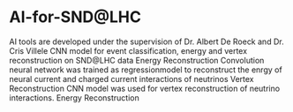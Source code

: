# AI-for-SND@LHC 
AI tools are developed under the supervision of Dr. Albert De Roeck and Dr. Cris Villele
CNN model for event classification, energy and vertex reconstruction on SND@LHC data
Energy Reconstruction
Convolution neural network was trained as regressionmodel to reconstruct the enrgy of neural current and charged current interactions of neutrinos
Vertex Reconstruction
CNN model was used for vertex reconstruction of neutrino interactions.
Energy Reconstruction
